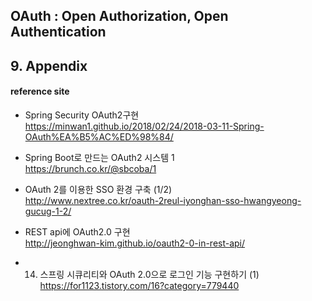 ## OAuth : Open Authorization, Open Authentication


## 9. Appendix

#### reference site

+ Spring Security OAuth2구현  
https://minwan1.github.io/2018/02/24/2018-03-11-Spring-OAuth%EA%B5%AC%ED%98%84/

+ Spring Boot로 만드는 OAuth2 시스템 1  
https://brunch.co.kr/@sbcoba/1

+ OAuth 2를 이용한 SSO 환경 구축 (1/2)  
http://www.nextree.co.kr/oauth-2reul-iyonghan-sso-hwangyeong-gucug-1-2/

+ REST api에 OAuth2.0 구현  
http://jeonghwan-kim.github.io/oauth2-0-in-rest-api/

+ 14. 스프링 시큐리티와 OAuth 2.0으로 로그인 기능 구현하기 (1)  
https://for1123.tistory.com/16?category=779440
